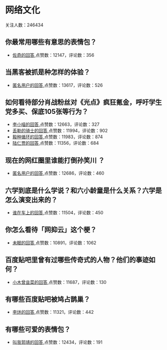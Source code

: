 #  网络文化 
关注人数：246434
## 你最常用哪些有意思的表情包？
- [佐奇的回答](https://www.zhihu.com/question/68295490/answer/269356279),点赞数：12147，评论数：356
## 当黑客被抓是种怎样的体验？
- [匿名用户的回答](https://www.zhihu.com/question/396086539/answer/1282437803),点赞数：13617，评论数：526
## 如何看待部分肖战粉丝对《光点》疯狂氪金，呼吁学生党多买、保底105张等行为？
- [李小喵的回答](https://www.zhihu.com/question/390436167/answer/1181277174),点赞数：12663，评论数：327
- [丢勒的骑士的回答](https://www.zhihu.com/question/390436167/answer/1183150915),点赞数：11994，评论数：902
- [毅种循环的回答](https://www.zhihu.com/question/390436167/answer/1180285660),点赞数：11983，评论数：874
- [陆仁贾的回答](https://www.zhihu.com/question/390436167/answer/1179264421),点赞数：11356，评论数：684
## 现在的网红圈里谁能打倒孙笑川 ？
- [匿名用户的回答](https://www.zhihu.com/question/313727542/answer/613647808),点赞数：12686，评论数：460
## 六学到底是什么学说？和六小龄童是什么关系？六学是怎么演变出来的？
- [谁在车上的回答](https://www.zhihu.com/question/304629248/answer/545418006),点赞数：11504，评论数：450
## 你怎么看待「网抑云」这个梗？
- [未眠的回答](https://www.zhihu.com/question/399334775/answer/1319304858),点赞数：10891，评论数：1062
## 百度贴吧里曾有过哪些传奇式的人物？他们的事迹如何？
- [小木曾韭菜的回答](https://www.zhihu.com/question/40662790/answer/1144370435),点赞数：11687，评论数：130
## 有哪些百度贴吧被鸠占鹊巢？
- [李炑的回答](https://www.zhihu.com/question/375020117/answer/1044880660),点赞数：11321，评论数：442
## 有哪些可爱的表情包？
- [叫我郭靖的回答](https://www.zhihu.com/question/46508954/answer/176335132),点赞数：12434，评论数：191
